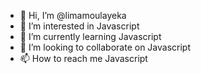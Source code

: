- 👋 Hi, I’m @limamoulayeka
- 👀 I’m interested in Javascript
- 🌱 I’m currently learning Javascript
- 💞️ I’m looking to collaborate on Javascript
- 📫 How to reach me Javascript

<!---
limamoulayeka/limamoulayeka is a ✨ special ✨ repository because its `README.md` (this file) appears on your GitHub profile.
You can click the Preview link to take a look at your changes.
--->
